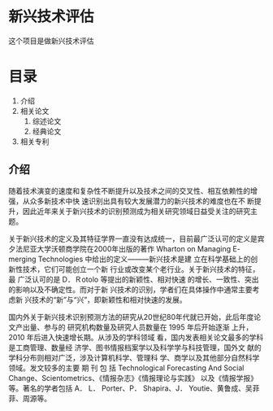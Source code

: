 # 新兴技术评估

这个项目是做新兴技术评估

# 目录

1. 介绍
2. 相关论文
   1. 综述论文
   2. 经典论文
3. 相关专利

## 介绍

 随着技术演变的速度和复杂性不断提升以及技术之间的交叉性、相互依赖性的增强，从众多新技术中快 速识别出具有较大发展潜力的新兴技术的难度也在不 断提升，因此近年来关于新兴技术的识别预测成为相关研究领域日益受关注的研究主题。

关于新兴技术的定义及其特征学界一直没有达成统一，目前最广泛认可的定义是宾夕法尼亚大学沃顿商学院在2000年出版的著作 Wharton on Managing E- merging Technologies 中给出的定义———新兴技术是建 立在科学基础上的创新性技术，它们可能创立一个新 行业或改变某个老行业。关于新兴技术的特征，最 广泛认可的是 D．Ｒotolo 等提出的新颖性、相对快速 的增长、一致性、突出的影响以及不确定性。而对于新 兴技术的识别，学者们在具体操作中通常主要考虑新 兴技术的“新”与“兴”，即新颖性和相对快速的发展。

国内外关于新兴技术识别预测方法的研究从20世纪80年代就已开始，此后年度论文产出量、参与的 研究机构数量及研究人员数量在 1995 年后开始逐渐 上升，2010 年后进入快速增长期。从涉及的学科领域 看，国内发表相关论文最多的学科是工商管理、数量经 济学、图书情报档案学以及科学学与科技管理，国外文 献的学科分布则相对广泛，涉及计算机科学、管理科 学、商学以及其他部分自然科学领域。发文较多的主要 期 刊 包 括 Technological Forecasting And Social Change、Scientometrics、《情报杂志》《情报理论与实践》 以及《情报学报》等。著名的学者包括 A． L． Porter、P． Shapira、J． Youtie、黄鲁成、吴菲菲、周源等。


